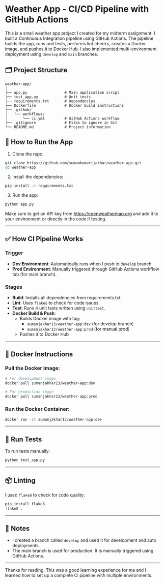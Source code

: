 # Weather App - CI/CD Pipeline with GitHub Actions

This is a small weather app project I created for my midterm assignment. I built a Continuous Integration pipeline using GitHub Actions. The pipeline builds the app, runs unit tests, performs lint checks, creates a Docker image, and pushes it to Docker Hub. I also implemented multi-environment deployment using `develop` and `main` branches.

## 🗂️ Project Structure

```
weather-app/
│
├── app.py                 # Main application script
├── test_app.py            # Unit tests
├── requirements.txt       # Dependencies
├── Dockerfile             # Docker build instructions
├── .github/
│   └── workflows/
│       └── ci.yml         # GitHub Actions workflow
├── .gitignore             # Files to ignore in Git
└── README.md              # Project information
```

## 🚀 How to Run the App

1. Clone the repo:
```bash
git clone https://github.com/sumankumarijakhar/weather-app.git
cd weather-app
```

2. Install the dependencies:
```bash
pip install -r requirements.txt
```

3. Run the app:
```bash
python app.py
```

Make sure to get an API key from https://openweathermap.org and add it to your environment or directly in the code if testing.

---

## ✅ How CI Pipeline Works

### Trigger
- **Dev Environment**: Automatically runs when I push to `develop` branch.
- **Prod Environment**: Manually triggered through GitHub Actions workflow tab (for main branch).

### Stages

- **Build**: Installs all dependencies from requirements.txt.
- **Lint**: Uses `flake8` to check for code issues.
- **Test**: Runs 4 unit tests written using `unittest`.
- **Docker Build & Push**:
  - Builds Docker image with tag:
    - `sumanjakhar13/weather-app:dev` (for develop branch)
    - `sumanjakhar13/weather-app:prod` (for manual prod)
  - Pushes it to Docker Hub

---

## 🐳 Docker Instructions

### Pull the Docker Image:
```bash
# For development image
docker pull sumanjakhar13/weather-app:dev

# For production image
docker pull sumanjakhar13/weather-app:prod
```

### Run the Docker Container:
```bash
docker run -it sumanjakhar13/weather-app:dev
```

---

## 🧪 Run Tests

To run tests manually:
```bash
python test_app.py
```

---

## 📦 Linting

I used `flake8` to check for code quality:
```bash
pip install flake8
flake8 .
```

---

## 📝 Notes

- I created a branch called `develop` and used it for development and auto deployments.
- The main branch is used for production. It is manually triggered using GitHub Actions.

---

Thanks for reading. This was a good learning experience for me and I learned how to set up a complete CI pipeline with multiple environments.

